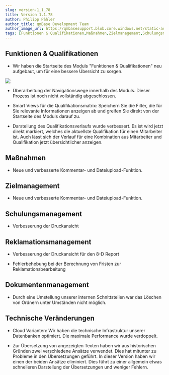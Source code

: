 ```yaml
---
slug: version-1_1_78
title: Version 1.1.78
author: Philipp Pähler
author_title: qmBase Development Team
author_image_url: https://qmbasesupport.blob.core.windows.net/static-assets/img/persons/paehler_round.png
tags: [Funktionen & Qualifikationen,Maßnahmen,Zielmanagement,Schulungsmanagement,Reklamationsmanagement,Dokumentenmanagement,Technische Veränderungen,Changelog]
---
```

## Funktionen & Qualifikationen

*   Wir haben die Startseite des Moduls "Funktionen & Qualifikationen" neu aufgebaut, um für eine bessere Übersicht zu sorgen.

![](https://caqadmin.blob.core.windows.net/releasenotes/63-images/mceclip0.png)

*   Überarbeitung der Navigationswege innerhalb des Moduls. Dieser Prozess ist noch nicht vollständig abgeschlossen.

*   Smart Views für die Qualifikationsmatrix: Speichern Sie die Filter, die für Sie relevante Informationen anzeigen ab und greifen Sie direkt von der Startseite des Moduls darauf zu.

*   Darstellung des Qualifikationsverlaufs wurde verbessert. Es ist wird jetzt direkt markiert, welches die aktuellste Qualifikation für einen Mitarbeiter ist. Auch lässt sich der Verlauf für eine Kombination aus Mitarbeiter und Qualifikation jetzt übersichtlicher anzeigen.

## Maßnahmen

*   Neue und verbesserte Kommentar- und Dateiupload-Funktion.

## Zielmanagement

*   Neue und verbesserte Kommentar- und Dateiupload-Funktion.

## Schulungsmanagement

*   Verbesserung der Druckansicht

## Reklamationsmanagement

*   Verbesserung der Druckansicht für den 8-D Report

*   Fehlerbehebung bei der Berechnung von Fristen zur Reklamationsbearbeitung

## Dokumentenmanagement

*   Durch eine Umstellung unserer internen Schnittstellen war das Löschen von Ordnern unter Umständen nicht möglich.

## Technische Veränderungen

*   Cloud Varianten: Wir haben die technische Infrastruktur unserer Datenbanken optimiert. Die maximale Performance wurde verdoppelt.

*   Zur Übersetzung von angezeigten Texten haben wir aus historischen Gründen zwei verschiedene Ansätze verwendet. Dies hat mitunter zu Probleme in den Übersetzungen geführt. In dieser Version haben wir einen der beiden Ansätze eliminiert. Dies führt zu einer allgemein etwas schnelleren Darstellung der Übersetzungen und weniger Fehlern.